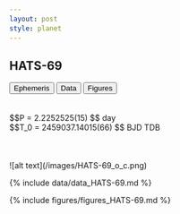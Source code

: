```yaml
---
layout: post
style: planet
---
```

<script src="../js/planets.js"></script>

## HATS-69

<!-- Tab links -->
<div class="tab">
<button class="tablinks" onclick="openCity(event, 'Ephemeris')">Ephemeris</button>
<button class="tablinks" onclick="openCity(event, 'Data')">Data</button>
<button class="tablinks" onclick="openCity(event, 'Figures')">Figures</button>
</div>

<!-- Tab content -->
<div id="Ephemeris" class="tabcontent" markdown="1">
<br/><br/>
$$P = 2.2252525(15) $$ day <br/>
$$T_0 = 2459037.14015(66) $$ BJD TDB
<br/><br/>
<br/><br/>
![alt text](/images/HATS-69_o_c.png)
</div>


<div id="Data" class="tabcontent" markdown="1">

{% include data/data_HATS-69.md %}

</div>

<div id="Figures" class="tabcontent" markdown="1">
{% include figures/figures_HATS-69.md %}
</div>


<script src="../js/tabs.js"></script>


